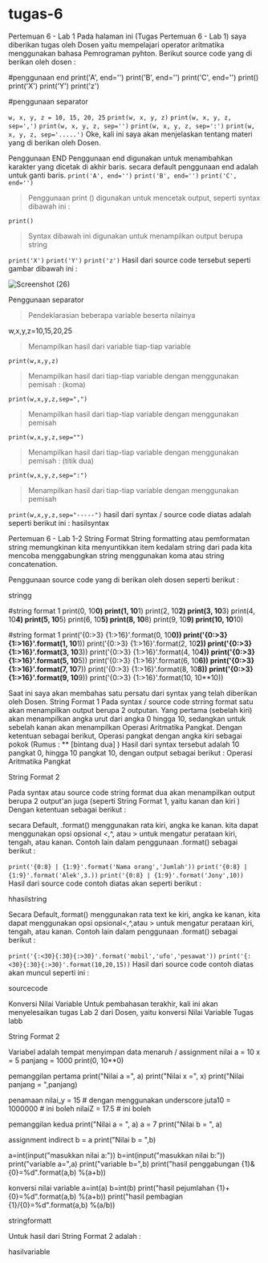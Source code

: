 # tugas-6

Pertemuan 6 - Lab 1
Pada halaman ini (Tugas Pertemuan 6 - Lab 1) saya diberikan tugas oleh Dosen yaitu mempelajari operator aritmatika menggunakan bahasa Pemrograman pyhton. Berikut source code yang di berikan oleh dosen :


#penggunaan end
print('A', end='')
print('B', end='')
print('C', end='')
print()
print('X')
print('Y')
print('z')

#penggunaan separator

`w, x, y, z = 10, 15, 20, 25`
`print(w, x, y, z)`
`print(w, x, y, z, sep=',')`
`print(w, x, y, z, sep='')`
`print(w, x, y, z, sep=':')`
`print(w, x, y, z, sep='.....')`
Oke, kali ini saya akan menjelaskan tentang materi yang di berikan oleh Dosen.

Penggunaan END Penggunaan end digunakan untuk menambahkan karakter yang dicetak di akhir baris. secara default penggunaan end adalah untuk ganti baris.
`print('A', end='')`
`print('B', end='')`
`print('C', end='')`
> Penggunaan print () digunakan untuk mencetak output, seperti syntax dibawah ini :

`print()`
>Syntax dibawah ini digunakan untuk menampilkan output berupa string

`print('X')`
`print('Y')`
`print('z')`
Hasil dari source code tersebut seperti gambar dibawah ini :

![Screenshot (26)](https://user-images.githubusercontent.com/73042485/98192790-46c29700-1f4e-11eb-999a-7c534b4f7895.png)


Penggunaan separator
>Pendeklarasian beberapa variable beserta nilainya

w,x,y,z=10,15,20,25
>Menampilkan hasil dari variable tiap-tiap variable

`print(w,x,y,z)`
>Menampilkan hasil dari tiap-tiap variable dengan menggunakan pemisah : (koma)

`print(w,x,y,z,sep=",")`
>Menampilkan hasil dari tiap-tiap variable dengan menggunakan pemisah

`print(w,x,y,z,sep="")`
>Menampilkan hasil dari tiap-tiap variable dengan menggunakan pemisah : (titik dua)

`print(w,x,y,z,sep=":")`
>Menampilkan hasil dari tiap-tiap variable dengan menggunakan pemisah

`print(w,x,y,z,sep="-----")`
hasil dari syntax / source code diatas adalah seperti berikut ini :
hasilsyntax



Pertemuan 6 - Lab 1-2
String Format
String formatting atau pemformatan string memungkinan kita menyuntikkan item kedalam string dari pada kita mencoba menggabungkan string menggunakan koma atau string concatenation.

Penggunaan source code yang di berikan oleh dosen seperti berikut :

stringg

#string format 1
print(0, 10**0)
print(1, 10**1)
print(2, 10**2)
print(3, 10**3)
print(4, 10**4)
print(5, 10**5)
print(6, 10**5)
print(8, 10**8)
print(9, 10**9)
print(10, 10**10)

#string format 1
print('{0:>3} {1:>16}'.format(0, 10**0))
print('{0:>3} {1:>16}'.format(1, 10**1))
print('{0:>3} {1:>16}'.format(2, 10**2))
print('{0:>3} {1:>16}'.format(3, 10**3))
print('{0:>3} {1:>16}'.format(4, 10**4))
print('{0:>3} {1:>16}'.format(5, 10**5))
print('{0:>3} {1:>16}'.format(6, 10**6))
print('{0:>3} {1:>16}'.format(7, 10**7))
print('{0:>3} {1:>16}'.format(8, 10**8))
print('{0:>3} {1:>16}'.format(9, 10**9))
print('{0:>3} {1:>16}'.format(10, 10**10))

Saat ini saya akan membahas satu persatu dari syntax yang telah diberikan oleh Dosen.
String Format 1
Pada syntax / source code strring format satu akan menampilkan output berupa 2 outputan.
Yang pertama (sebelah kiri) akan menampilkan angka urut dari angka 0 hingga 10, sedangkan untuk sebelah kanan akan menampilkan Operasi Aritmatika Pangkat.
Dengan ketentuan sebagai berikut, Operasi pangkat dengan angka kiri sebagai pokok (Rumus : ** [bintang dua] )
Hasil dari syntax tersebut adalah 10 pangkat 0, hingga 10 pangkat 10, dengan output sebagai berikut :
Operasi Aritmatika Pangkat

String Format 2

Pada syntax atau source code string format dua akan menampilkan output berupa 2 output'an juga (seperti String Format 1, yaitu kanan dan kiri )
Dengan ketentuan sebagai berikut :

secara Default, .format() menggunakan rata kiri, angka ke kanan. kita dapat menggunakan opsi opsional <,^, atau > untuk mengatur perataan kiri, tengah, atau kanan. Contoh lain dalam penggunaan .format() sebagai berikut :

`print('{0:8} | {1:9}'.format('Nama orang','Jumlah'))`
`print('{0:8} | {1:9}'.format('Alek',3.))`
`print('{0:8} | {1:9}'.format('Jony',10))`
Hasil dari source code contoh diatas akan seperti berikut :

hhasilstring

Secara Default,.format() menggunakan rata text ke kiri, angka ke kanan, kita dapat menggunakan opsi opsional<,^,atau > untuk mengatur perataan kiri, tengah, atau kanan. Contoh lain dalam penggunaan .format() sebagai berikut :

`print('{:<30}{:30}{:>30}'.format('mobil','ufo','pesawat'))`
`print('{:<30}{:30}{:>30}'.format(10,20,15))`
Hasil dari source code contoh diatas akan muncul seperti ini :

sourcecode




Konversi Nilai Variable Untuk pembahasan terakhir, kali ini akan menyelesaikan tugas Lab 2 dari Dosen, yaitu konversi Nilai Variable Tugas
labb

String Format 2

Variabel adalah tempat menyimpan data
menaruh / assignment nilai
a = 10 x = 5 panjang = 1000 print(0, 10**0)

pemanggilan pertama
print("Nilai a =", a) print("Nilai x =", x) print("Nilai panjang = ",panjang)

penamaan
nilai_y = 15 # dengan menggunakan underscore juta10 = 1000000 # ini boleh nilaiZ = 17.5 # ini boleh

pemanggilan kedua
print("Nilai a = ", a) a = 7 print("Nilai b = ", a)

assignment indirect
b = a print("Nilai b = ",b)

a=int(input("masukkan nilai a:")) b=int(input("masukkan nilai b:")) print("variable a=",a) print("variable b=",b) print("hasil penggabungan {1}&{0}=%d".format(a,b) %(a+b))

konversi nilai variable
a=int(a) b=int(b) print("hasil pejumlahan {1}+{0}=%d".format(a,b) %(a+b)) print("hasil pembagian {1}/{0}=%d".format(a,b) %(a/b))

stringformatt

Untuk hasil dari String Format 2 adalah :

hasilvariable



